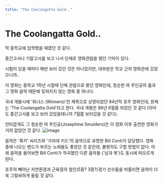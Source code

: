 ```yaml
---
title: "The Coolangatta Gold.."
---
```

# The Coolangatta Gold..

막 중학교에 입학했을 때였던 것 같다. 

중간고사나 기말고사를 보고 나서 단체로 영화관람을 했던 기억이 있다.

시험이 있을 때마다 매번 보러 갔던 것은 아니었지만, 대부분은 학교 근처 영화관에 갔었으니까..

이 영화는 중학교 1학년 시절때 단체 관람으로 봤던 영화인데, 청순한 여 주인공의 춤과 그 영화 음악 때문에 잊혀지지 않는 영화 중 하나다.

국내 개봉시에 '위너스 (Winners)'란 제목으로 상영되었던 84년작 호주 영화인데, 원제는 'The Coolangatta Gold'라고 한다. 국내 개봉은 86년 6월쯤 되었던 것 같다 (아마도 중간고사를 보고 보러 갔었을테니까 7월쯤 보러갔을 것 같다).

안타깝게도 그 청순한 여 주인공(Josephine Smulders)은 이 영화 이후 출연한 영화가 거의 없었던 것 같다. 
![image](9fa4cef96f1fa5c0a828c543a43a10a4.png)

음악은 '록키' 씨리즈와 '가라데 키드'의 음악으로 유명한 Bill Conti가 담당했다. 영화 중에 나오는 밴드가 부르는 노래들도 좋았던 것 같은데, 불행히도 구할 방법이 없다. 아래 음악을 들어보면 Bill Conti가 작곡했던 다른 음악들 ('남과 북')도 동시에 떠오르게 된다..

호주의 빼어난 자연환경과 근육질의 철인(5종? 3종?)경기 선수들을 떠올리면 음악이 더욱 그럴싸하게 들릴 것 같다.



